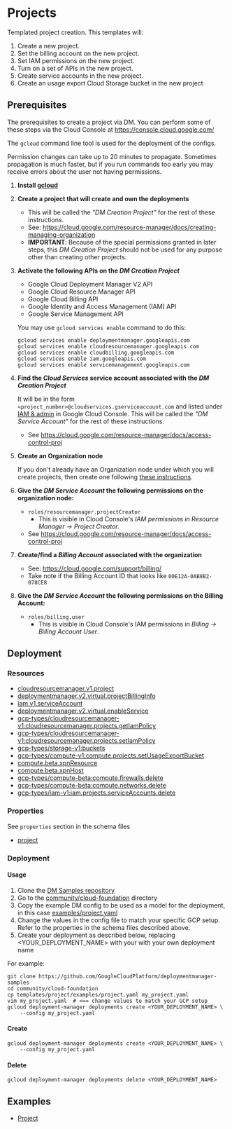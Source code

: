 # Projects

Templated project creation. This templates will:

1. Create a new project.
2. Set the billing account on the new project.
3. Set IAM permissions on the new project.
4. Turn on a set of APIs in the new project.
5. Create service accounts in the new project.
6. Create an usage export Cloud Storage bucket in the new project


## Prerequisites

The prerequisites to create a project via DM. You can perform some of these
steps via the Cloud Console at https://console.cloud.google.com/

The `gcloud` command line tool is used for the deployment of the configs.

Permission changes can take up to 20 minutes to propagate. Sometimes
propagation is much faster, but if you run commands too early you may
receive errors about the user not having permissions.

1. **Install [gcloud](https://cloud.google.com/sdk)**

1.  **Create a project that will create and own the deployments**

    * This will be called the *"DM Creation Project"* for the rest of these
      instructions.
    * See: https://cloud.google.com/resource-manager/docs/creating-managing-organization
    * **IMPORTANT**: Because of the special permissions granted in later steps,
      this *DM Creation Project* should not be used for any purpose other than
      creating other projects.

1.  **Activate the following APIs on the *DM Creation Project***

    * Google Cloud Deployment Manager V2 API
    * Google Cloud Resource Manager API
    * Google Cloud Billing API
    * Google Identity and Access Management (IAM) API
    * Google Service Management API

    You may use `gcloud services enable` command to do this:

    ```
    gcloud services enable deploymentmanager.googleapis.com
    gcloud services enable cloudresourcemanager.googleapis.com
    gcloud services enable cloudbilling.googleapis.com
    gcloud services enable iam.googleapis.com
    gcloud services enable servicemanagement.googleapis.com
    ```

1.  **Find the *Cloud Services* service account associated with the *DM Creation Project***

    It will be in the form `<project_number>@cloudservices.gserviceaccount.com`
    and listed under [IAM & admin](https://console.cloud.google.com/iam-admin/iam)
    in Google Cloud Console. This will be called the *"DM Service Account"* for
    the rest of these instructions.
    * See https://cloud.google.com/resource-manager/docs/access-control-proj

1.  **Create an Organization node**

    If you don't already have an Organization node under which you will create
    projects, then create one following [these
    instructions](https://cloud.google.com/resource-manager/docs/creating-managing-organization).

1.  **Give the *DM Service Account* the following permissions on the organization node:**

    * `roles/resourcemanager.projectCreator`
        * This is visible in Cloud Console's *IAM permissions in Resource Manager
        ->  Project Creator.*
    * See https://cloud.google.com/resource-manager/docs/access-control-proj

1.  **Create/find a *Billing Account* associated with the organization**

    * See: https://cloud.google.com/support/billing/
    * Take note if the Billing Account ID that looks like `00E12A-0AB8B2-078CE8`

1.  **Give the *DM Service Account* the following permissions on the Billing Account:**
    * `roles/billing.user`
        * This is visible in Cloud Console's IAM permissions in
          *Billing -> Billing Account User*.


## Deployment

### Resources

- [cloudresourcemanager.v1.project](https://cloud.google.com/compute/docs/reference/latest/projects)
- [deploymentmanager.v2.virtual.projectBillingInfo](https://cloud.google.com/billing/reference/rest/v1/projects/updateBillingInfo)
- [iam.v1.serviceAccount](https://cloud.google.com/iam/reference/rest/v1/projects.serviceAccounts)
- [deploymentmanager.v2.virtual.enableService](https://cloud.google.com/service-management/reference/rest/v1/services/enable)
- [gcp-types/cloudresourcemanager-v1:cloudresourcemanager.projects.getIamPolicy](https://cloud.google.com/deployment-manager/docs/configuration/supported-gcp-types)
- [gcp-types/cloudresourcemanager-v1:cloudresourcemanager.projects.setIamPolicy](https://cloud.google.com/deployment-manager/docs/configuration/supported-gcp-types)
- [gcp-types/storage-v1:buckets](https://cloud.google.com/deployment-manager/docs/configuration/supported-gcp-types)
- [gcp-types/compute-v1:compute.projects.setUsageExportBucket](https://cloud.google.com/deployment-manager/docs/configuration/supported-gcp-types)
- [compute.beta.xpnResource](https://cloud.google.com/compute/docs/reference/rest/beta/projects/enableXpnResource)
- [compute.beta.xpnHost](https://cloud.google.com/compute/docs/reference/rest/beta/projects/enableXpnHost)
- [gcp-types/compute-beta:compute.firewalls.delete](https://cloud.google.com/compute/docs/reference/rest/beta/firewalls)
- [gcp-types/compute-beta:compute.networks.delete](https://cloud.google.com/compute/docs/reference/rest/beta/networks)
- [gcp-types/iam-v1:iam.projects.serviceAccounts.delete](https://cloud.google.com/iam/reference/rest/v1/projects.serviceAccounts)


### Properties

See `properties` section in the schema files

-  [project](project.py.schema)


### Deployment

#### Usage

1. Clone the [DM Samples repository](https://github.com/GoogleCloudPlatform/deploymentmanager-samples)
2. Go to the [community/cloud-foundation](../../../cloud-foundation) directory
3. Copy the example DM config to be used as a model for the deployment, in this case [examples/project.yaml](examples/project.yaml)
4. Change the values in the config file to match your specific GCP setup.
   Refer to the properties in the schema files described above.
5. Create your deployment as described below, replacing <YOUR_DEPLOYMENT_NAME>
   with your with your own deployment name


For example:

```
git clone https://github.com/GoogleCloudPlatform/deploymentmanager-samples
cd community/cloud-foundation
cp templates/project/examples/project.yaml my_project.yaml
vim my_project.yaml  # <== change values to match your GCP setup
gcloud deployment-manager deployments create <YOUR_DEPLOYMENT_NAME> \
    --config my_project.yaml
```

#### Create

```
gcloud deployment-manager deployments create <YOUR_DEPLOYMENT_NAME> \
    --config my_project.yaml
```


#### Delete

```
gcloud deployment-manager deployments delete <YOUR_DEPLOYMENT_NAME>
```


## Examples

- [Project](examples/project.yaml)
